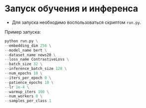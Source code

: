 # Запуск обучения и инференса

* Для запуска необходимо воспользоваться скриптом `run.py`.

Пример запуска:

```python
python run.py \
--embedding_dim 256 \
--model_name bert \
--dataset_name news20 \
--loss_name ContrastiveLoss \
--batch_size 32 \
--inference_batch_size 128 \
--num_epochs 10 \
--iters_per_epoch 0 \
--patience_epochs 10 \
--lr 1e-4 \
--warmup_iters 100 \
--num_workers 0 \
--samples_per_class 1
```
